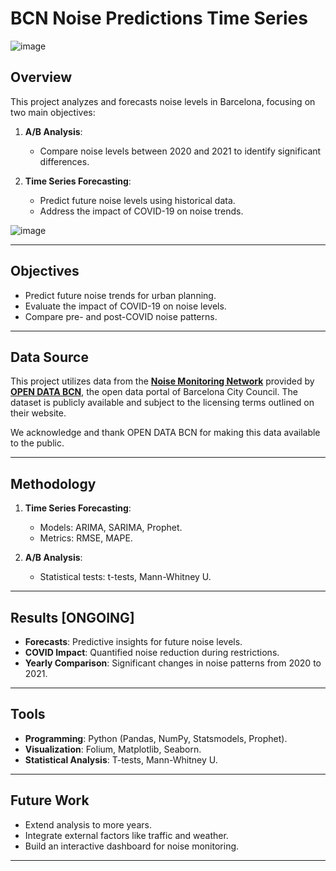 # BCN Noise Predictions Time Series
![image](https://github.com/user-attachments/assets/b833be16-b936-4133-a35f-fc082f52df1f)

## Overview

This project analyzes and forecasts noise levels in Barcelona, focusing on two main objectives:

1. **A/B Analysis**:
   - Compare noise levels between 2020 and 2021 to identify significant differences.

2. **Time Series Forecasting**:
   - Predict future noise levels using historical data.
   - Address the impact of COVID-19 on noise trends.
     
![image](https://github.com/user-attachments/assets/0bb6c886-3ebd-4205-a828-84005ac59333)

---

## Objectives

- Predict future noise trends for urban planning.
- Evaluate the impact of COVID-19 on noise levels.
- Compare pre- and post-COVID noise patterns.

---

## Data Source

This project utilizes data from the **[Noise Monitoring Network](https://opendata-ajuntament.barcelona.cat/data/en/dataset/xarxasoroll-equipsmonitor-dades)** provided by **[OPEN DATA BCN](https://opendata-ajuntament.barcelona.cat/en/)**, the open data portal of Barcelona City Council. The dataset is publicly available and subject to the licensing terms outlined on their website.

We acknowledge and thank OPEN DATA BCN for making this data available to the public.

---

## Methodology

1. **Time Series Forecasting**:
   - Models: ARIMA, SARIMA, Prophet.
   - Metrics: RMSE, MAPE.

2. **A/B Analysis**:
   - Statistical tests: t-tests, Mann-Whitney U.

---

## Results [ONGOING]

- **Forecasts**: Predictive insights for future noise levels.
- **COVID Impact**: Quantified noise reduction during restrictions.
- **Yearly Comparison**: Significant changes in noise patterns from 2020 to 2021.

---

## Tools

- **Programming**: Python (Pandas, NumPy, Statsmodels, Prophet).
- **Visualization**: Folium, Matplotlib, Seaborn.
- **Statistical Analysis**: T-tests, Mann-Whitney U.

---

## Future Work

- Extend analysis to more years.
- Integrate external factors like traffic and weather.
- Build an interactive dashboard for noise monitoring.

---

